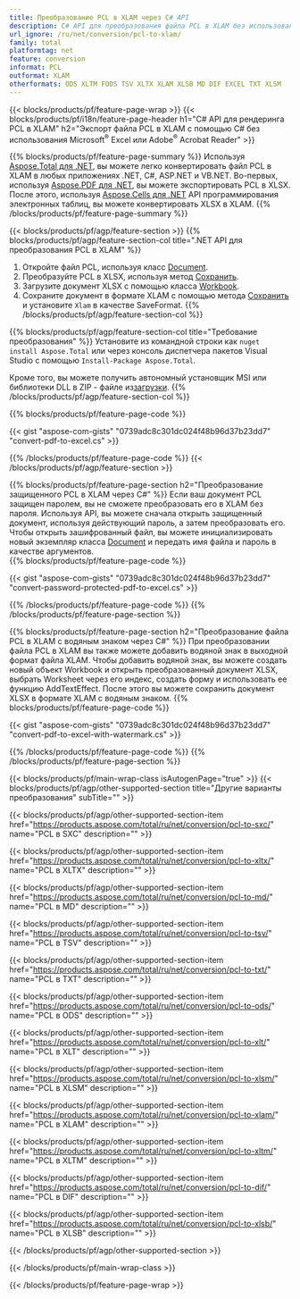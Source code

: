 ```yaml
---
title: Преобразование PCL в XLAM через C# API
description: C# API для преобразования файла PCL в XLAM без использования Microsoft Excel или Adobe Reader
url_ignore: /ru/net/conversion/pcl-to-xlam/
family: total
platformtag: net
feature: conversion
informat: PCL
outformat: XLAM
otherformats: ODS XLTM FODS TSV XLTX XLAM XLSB MD DIF EXCEL TXT XLSM
---
```

{{< blocks/products/pf/feature-page-wrap >}}
{{< blocks/products/pf/i18n/feature-page-header h1="C# API для рендеринга PCL в XLAM" h2="Экспорт файла PCL в XLAM с помощью C# без использования Microsoft<sup>&reg;</sup> Excel или Adobe<sup>&reg;</sup> Acrobat Reader" >}}

{{% blocks/products/pf/feature-page-summary %}}
Используя [Aspose.Total для .NET](https://products.aspose.com/total/net/), вы можете легко конвертировать файл PCL в XLAM в любых приложениях .NET, C#, ASP.NET и VB.NET. Во-первых, используя [Aspose.PDF для .NET](https://products.aspose.com/pdf/net/), вы можете экспортировать PCL в XLSX. После этого, используя [Aspose.Cells для .NET](https://products.aspose.com/cells/net/) API программирования электронных таблиц, вы можете конвертировать XLSX в XLAM.
{{% /blocks/products/pf/feature-page-summary  %}}

{{< blocks/products/pf/agp/feature-section >}}
{{% blocks/products/pf/agp/feature-section-col title=".NET API для преобразования PCL в XLAM" %}}
1. Откройте файл PCL, используя класс [Document](https://reference.aspose.com/pdf/net/aspose.pdf/document).
2. Преобразуйте PCL в XLSX, используя метод [Сохранить](https://reference.aspose.com/pdf/net/aspose.pdf.document/save/methods/5).
3. Загрузите документ XLSX с помощью класса [Workbook](https://reference.aspose.com/cells/net/aspose.cells/workbook).
4. Сохраните документ в формате XLAM с помощью метода [Сохранить](https://reference.aspose.com/cells/net/aspose.cells.workbook/save/methods/4) и установите `Xlam` в качестве SaveFormat.
{{% /blocks/products/pf/agp/feature-section-col %}}

{{% blocks/products/pf/agp/feature-section-col title="Требование преобразования" %}}
Установите из командной строки как ```nuget install Aspose.Total``` или через консоль диспетчера пакетов Visual Studio с помощью ```Install-Package Aspose.Total```.

Кроме того, вы можете получить автономный установщик MSI или библиотеки DLL в ZIP - файле из[загрузки](https://releases.aspose.comtotal/net).
{{% /blocks/products/pf/agp/feature-section-col %}}

{{% blocks/products/pf/feature-page-code %}}

{{< gist "aspose-com-gists" "0739adc8c301dc024f48b96d37b23dd7" "convert-pdf-to-excel.cs" >}}


{{% /blocks/products/pf/feature-page-code %}}
{{< /blocks/products/pf/agp/feature-section >}}

{{% blocks/products/pf/feature-page-section  h2="Преобразование защищенного PCL в XLAM через C#" %}}
Если ваш документ PCL защищен паролем, вы не сможете преобразовать его в XLAM без пароля. Используя API, вы можете сначала открыть защищенный документ, используя действующий пароль, а затем преобразовать его. Чтобы открыть зашифрованный файл, вы можете инициализировать новый экземпляр класса [Document](https://reference.aspose.com/pdf/net/aspose.pdf/document) и передать имя файла и пароль в качестве аргументов.  
{{% blocks/products/pf/feature-page-code %}}

{{< gist "aspose-com-gists" "0739adc8c301dc024f48b96d37b23dd7" "convert-password-protected-pdf-to-excel.cs" >}}

{{% /blocks/products/pf/feature-page-code  %}}
{{% /blocks/products/pf/feature-page-section %}}

{{% blocks/products/pf/feature-page-section  h2="Преобразование файла PCL в XLAM с водяным знаком через C#" %}}
При преобразовании файла PCL в XLAM вы также можете добавить водяной знак в выходной формат файла XLAM. Чтобы добавить водяной знак, вы можете создать новый объект Workbook и открыть преобразованный документ XLSX, выбрать Worksheet через его индекс, создать форму и использовать ее функцию AddTextEffect. После этого вы можете сохранить документ XLSX в формате XLAM с водяным знаком. 
{{% blocks/products/pf/feature-page-code %}}

{{< gist "aspose-com-gists" "0739adc8c301dc024f48b96d37b23dd7" "convert-pdf-to-excel-with-watermark.cs" >}}

{{% /blocks/products/pf/feature-page-code  %}}
{{% /blocks/products/pf/feature-page-section %}}

{{< blocks/products/pf/main-wrap-class isAutogenPage="true" >}}
{{< blocks/products/pf/agp/other-supported-section title="Другие варианты преобразования" subTitle="" >}}

{{< blocks/products/pf/agp/other-supported-section-item href="https://products.aspose.com/total/ru/net/conversion/pcl-to-sxc/" name="PCL в SXC" description="" >}}

{{< blocks/products/pf/agp/other-supported-section-item href="https://products.aspose.com/total/ru/net/conversion/pcl-to-xltx/" name="PCL в XLTX" description="" >}}

{{< blocks/products/pf/agp/other-supported-section-item href="https://products.aspose.com/total/ru/net/conversion/pcl-to-md/" name="PCL в MD" description="" >}}

{{< blocks/products/pf/agp/other-supported-section-item href="https://products.aspose.com/total/ru/net/conversion/pcl-to-tsv/" name="PCL в TSV" description="" >}}

{{< blocks/products/pf/agp/other-supported-section-item href="https://products.aspose.com/total/ru/net/conversion/pcl-to-txt/" name="PCL в TXT" description="" >}}

{{< blocks/products/pf/agp/other-supported-section-item href="https://products.aspose.com/total/ru/net/conversion/pcl-to-ods/" name="PCL в ODS" description="" >}}

{{< blocks/products/pf/agp/other-supported-section-item href="https://products.aspose.com/total/ru/net/conversion/pcl-to-xlt/" name="PCL в XLT" description="" >}}

{{< blocks/products/pf/agp/other-supported-section-item href="https://products.aspose.com/total/ru/net/conversion/pcl-to-xlsm/" name="PCL в XLSM" description="" >}}

{{< blocks/products/pf/agp/other-supported-section-item href="https://products.aspose.com/total/ru/net/conversion/pcl-to-xlam/" name="PCL в XLAM" description="" >}}

{{< blocks/products/pf/agp/other-supported-section-item href="https://products.aspose.com/total/ru/net/conversion/pcl-to-xltm/" name="PCL в XLTM" description="" >}}

{{< blocks/products/pf/agp/other-supported-section-item href="https://products.aspose.com/total/ru/net/conversion/pcl-to-dif/" name="PCL в DIF" description="" >}}

{{< blocks/products/pf/agp/other-supported-section-item href="https://products.aspose.com/total/ru/net/conversion/pcl-to-xlsb/" name="PCL в XLSB" description="" >}}



{{< /blocks/products/pf/agp/other-supported-section >}}

{{< /blocks/products/pf/main-wrap-class >}}

{{< /blocks/products/pf/feature-page-wrap >}}